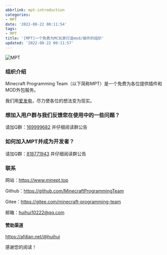 ```yaml
---
abbrlink: mpt-introduction
categories:
- MPT
date: '2022-08-22 00:11:54'
tags:
- MPT
title: '[MPT]一个免费为MC玩家打造mod/插件的组织'
updated: '2022-08-22 00:11:57'
---
```


![MPT](https://www.minept.top/frontend/img/banner-2.jpg "MPT")

<!-- more -->

### 组织介绍

Minecraft Programming Team（以下简称MPT）是一个免费为各位提供插件和MOD外包服务。

我们用[爱发电](https://afdian.net/ "爱发电")，尽力使各位的想法变为现实。

### 想加入用户群与我们反馈您在使用中的一些问题？
请加Q群：[169999682](https://jq.qq.com/?_wv=1027&k=vHaFhWTa "点击链接加入群聊【MPT用户体验交流与反馈】")
并仔细阅读群公告

### 如何加入MPT并成为开发者？
请加Q群：[818771943](https://jq.qq.com/?_wv=1027&k=Il4ZqYZM "点击链接加入群聊【MPT管理组】")
并仔细阅读群公告

### 联系

网站：https://www.minept.top

Github：https://github.com/MinecraftProgrammingTeam

Gitee：https://gitee.com/minecraft-programming-team

邮箱：huihui10222@qq.com

#### 赞助渠道

https://afdian.net/@huihui

感谢您的阅读！